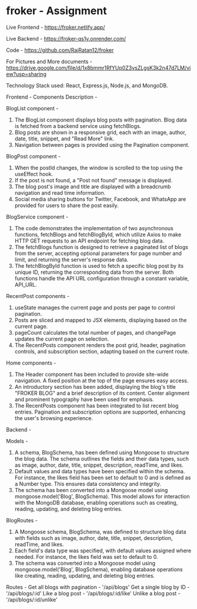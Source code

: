 # froker - Assignment

Live Frontend - https://froker.netlify.app/

Live Backend - https://froker-qs1y.onrender.com/

Code - https://github.com/RajRatan12/froker

For Pictures and More documents - https://drive.google.com/file/d/1x8bmmr1RfYUp0Z3vsZLgsK3k2n47d7LM/view?usp=sharing

Technology Stack used: React, Express.js, Node.js, and MongoDB.

Frontend - 
Components Description - 

BlogList component - 
1) The BlogList component displays blog posts with pagination. Blog data is fetched from a backend service using fetchBlogs.
2) Blog posts are shown in a responsive grid, each with an image, author, date, title, snippet, and "Read More" link.
3) Navigation between pages is provided using the Pagination component.

BlogPost component -
1) When the postId changes, the window is scrolled to the top using the useEffect hook.
2) If the post is not found, a "Post not found" message is displayed.
3) The blog post's image and title are displayed with a breadcrumb navigation and read time information.
4) Social media sharing buttons for Twitter, Facebook, and WhatsApp are provided for users to share the post easily.

BlogService component - 
1) The code demonstrates the implementation of two asynchronous functions, fetchBlogs and fetchBlogById, which utilize Axios to make HTTP GET requests to an API endpoint for fetching blog data.
2) The fetchBlogs function is designed to retrieve a paginated list of blogs from the server, accepting optional parameters for page number and limit, and returning the server's response data.
3) The fetchBlogById function is used to fetch a specific blog post by its unique ID, returning the corresponding data from the server. Both functions handle the API URL configuration through a constant variable, API_URL.

RecentPost components -
1) useState manages the current page and posts per page to control pagination.
2) Posts are sliced and mapped to JSX elements, displaying based on the current page.
3) pageCount calculates the total number of pages, and changePage updates the current page on selection.
4) The RecentPosts component renders the post grid, header, pagination controls, and subscription section, adapting based on the current route.

Home components -
1) The Header component has been included to provide site-wide navigation. A fixed position at the top of the page ensures easy access.
2) An introductory section has been added, displaying the blog's title "FROKER BLOG" and a brief description of its content. Center alignment and prominent typography have been used for emphasis.
3) The RecentPosts component has been integrated to list recent blog entries. Pagination and subscription options are supported, enhancing the user's browsing experience.

Backend -

Models - 
1) A schema, BlogSchema, has been defined using Mongoose to structure the blog data. The schema outlines the fields and their data types, such as image, author, date, title, snippet, description, readTime, and likes.
2) Default values and data types have been specified within the schema. For instance, the likes field has been set to default to 0 and is defined as a Number type. This ensures data consistency and integrity.
3) The schema has been converted into a Mongoose model using mongoose.model('Blog', BlogSchema). This model allows for interaction with the MongoDB database, enabling operations such as creating, reading, updating, and deleting blog entries.

BlogRoutes -
1) A Mongoose schema, BlogSchema, was defined to structure blog data with fields such as image, author, date, title, snippet, description, readTime, and likes.
2) Each field's data type was specified, with default values assigned where needed. For instance, the likes field was set to default to 0.
3) The schema was converted into a Mongoose model using mongoose.model('Blog', BlogSchema), enabling database operations like creating, reading, updating, and deleting blog entries.

Routes - 
Get all blogs with pagination - '/api/blogs'
Get a single blog by ID - '/api/blogs/:id'
Like a blog post - '/api/blogs/:id/like'
Unlike a blog post - '/api/blogs/:id/unlike' 











